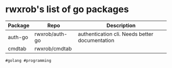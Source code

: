 # rwxrob's list of go packages

| Package | Repo           | Description                                    |
| ------- | -------------- | ---------------------------------------------- |
| auth-go | rwxrob/auth-go | authentication cli. Needs better documentation |
| cmdtab  | rwxrob/cmdtab  |

    #golang #programming
